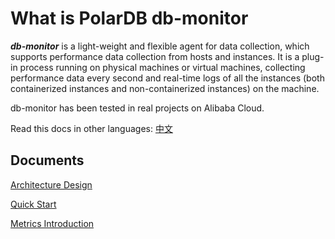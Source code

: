 # What is PolarDB db-monitor

***db-monitor*** is a light-weight and flexible agent for data collection, which supports performance data collection from hosts and instances. It is a plug-in process running on physical machines or virtual machines, collecting performance data every second and real-time logs of all the instances (both containerized instances and non-containerized instances) on the machine.

db-monitor has been tested in real projects on Alibaba Cloud.

Read this docs in other languages: [中文](README_cn.md)

## Documents

[Architecture Design](EN/architecture.md)

[Quick Start](EN/quickstart.md)

[Metrics Introduction](EN/metrics.md)

